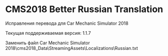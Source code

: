 # CMS2018 Better Russian Translation

Исправления перевода для Car Mechanic Simulator 2018

Текущая поддерживаемая версия: 1.1.7

Заменить файл Car Mechanic Simulator 2018\cms2018_Data\StreamingAssets\Localizations\Russian.txt
